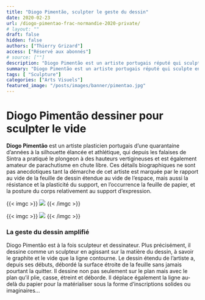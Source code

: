 ```yaml
---
title: "Diogo Pimentão, sculpter le geste du dessin"
date: 2020-02-23
url: /diogo-pimentao-frac-normandie-2020-private/
# layout: ""
draft: false
hidden: false
authors: ["Thierry Grizard"]
access: ["Réservé aux abonnés"]
# source: [""]
description: "Diogo Pimentão est un artiste portugais réputé qui sculpte en dessinant, non sur un plan, mais dans l'espace, le geste du dessin trace des lignes en volume"
summary: "Diogo Pimentão est un artiste portugais réputé qui sculpte en dessinant, non sur un plan, mais dans l'espace, le geste du dessin trace des lignes en volume"
tags: [ "Sculpture"]
categories: ["Arts Visuels"]
featured_image: "/posts/images/banner/pimentao.jpg"
--- 
```

# Diogo Pimentão dessiner pour sculpter le vide
**Diogo Pimentão** est un artiste plasticien portugais d’une quarantaine d’années à la silhouette élancée et athlétique, qui depuis les falaises de Sintra a pratiqué le plongeon à des hauteurs vertigineuses et est également amateur de parachutisme en chute libre. Ces détails biographiques ne sont pas anecdotiques tant la démarche de cet artiste est marquée par le rapport au vide de la feuille de dessin étendue au vide de l’espace, mais aussi la résistance et la plasticité du support, en l’occurrence la feuille de papier, et la posture du corps relativement au support d’expression.

{{< imgc >}} ![](/posts/images/pimentao/diogo-pimentao_art-exhibition_frac-normandie_2020.002.jpg) {{< /imgc >}}

 

{{< imgc >}} ![](/posts/images/pimentao/diogo-pimentao_art-exhibition_frac-normadie_2020-print.002.jpg) {{< /imgc >}}

 
### La geste du dessin amplifié
Diogo Pimentão est à la fois sculpteur et dessinateur. Plus précisément, il dessine comme un sculpteur en agissant sur la matière du dessin, à savoir le graphite et le vide que la ligne contourne. Le dessin étendu de l’artiste a, depuis ses débuts, débordé la surface étroite de la feuille sans jamais pourtant la quitter. Il dessine non pas seulement sur le plan mais avec le plan qu’il plie, casse, étreint et déborde. Il déplace également la ligne au-delà du papier pour la matérialiser sous la forme d’inscriptions solides ou imaginaires...